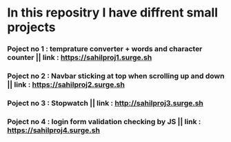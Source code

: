 # In this repositry I have diffrent small projects

### Poject no 1 : temprature converter + words and character counter || link : https://sahilproj1.surge.sh

### Poject no 2 : Navbar sticking at top when scrolling up and down  || link : https://sahilproj2.surge.sh

### Poject no 3 : Stopwatch   || link : http://sahilproj3.surge.sh

### Poject no 4 : login form validation checking by JS   || link : https://sahilproj4.surge.sh